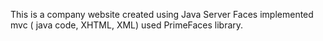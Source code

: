 This is a company website created using Java Server Faces implemented mvc ( java code, XHTML, XML) used PrimeFaces library.
